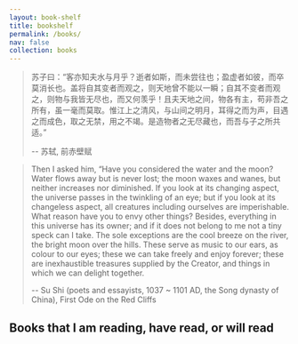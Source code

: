 ```yaml
---
layout: book-shelf
title: bookshelf
permalink: /books/
nav: false
collection: books
---
```


> 苏子曰：“客亦知夫水与月乎？逝者如斯，而未尝往也；盈虚者如彼，而卒莫消长也。盖将自其变者而观之，则天地曾不能以一瞬；自其不变者而观之，则物与我皆无尽也，而又何羡乎！且夫天地之间，物各有主，苟非吾之所有，虽一毫而莫取。惟江上之清风，与山间之明月，耳得之而为声，目遇之而成色，取之无禁，用之不竭。是造物者之无尽藏也，而吾与子之所共适。”
>
> -- 苏轼, 前赤壁赋


> Then I asked him, “Have you considered the water and the moon? Water flows away but is never lost; the moon waxes and wanes, but neither increases nor diminished. If you look at its changing aspect, the universe passes in the twinkling of an eye; but if you look at its changeless aspect, all creatures including ourselves are imperishable. What reason have you to envy other things? Besides, everything in this universe has its owner; and if it does not belong to me not a tiny speck can I take. The sole exceptions are the cool breeze on the river, the bright moon over the hills. These serve as music to our ears, as colour to our eyes; these we can take freely and enjoy forever; these are inexhaustible treasures supplied by the Creator, and things in which we can delight together.
>
> -- Su Shi (poets and essayists, 1037 ~ 1101 AD, the Song dynasty of China), First Ode on the Red Cliffs
## Books that I am reading, have read, or will read
